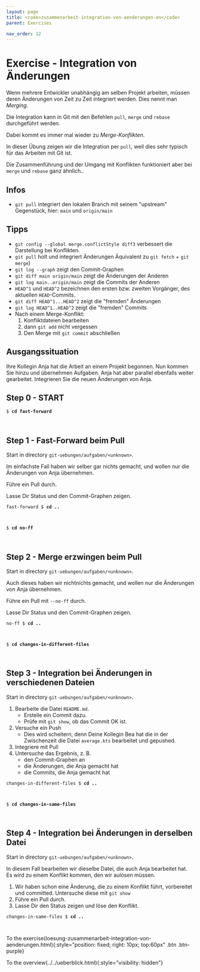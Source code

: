 ```yaml
---
layout: page
title: <code>zusammenarbeit-integration-von-aenderungen-en</code>
parent: Exercises

nav_order: 12
---
```

# Exercise - Integration von Änderungen


Wenn mehrere Entwickler unabhängig am selben Projekt arbeiten,
müssen deren Änderungen von Zeit zu Zeit integriert werden.
Dies nennt man *Merging*.

Die Integration kann in Git mit den Befehlen `pull`, `merge`
und `rebase` durchgeführt werden.

Dabei kommt es immer mal wieder zu *Merge-Konflikten*.

In dieser Übung zeigen wir die Integration per `pull`,
weil dies sehr typisch für das Arbeiten mit Git ist.

Die Zusammenführung und der Umgang mit Konflikten funktioniert
aber bei `merge` und `rebase` ganz ähnlich..

## Infos

* `git pull` integriert den lokalen Branch mit seinem "upstream" Gegenstück,
   hier: `main` und `origin/main`

## Tipps

* `git config --global merge.conflictStyle diff3` verbessert die Darstellung bei Konflikten.
* `git pull` holt und integriert Änderungen Äquivalent zu `git fetch` + `git merge`)
* `git log --graph` zeigt den Commit-Graphen
* `git diff main origin/main` zeigt die Änderungen der Anderen
* `git log main..origin/main` zeigt die Commits der Anderen
* `HEAD^1` und `HEAD^2` bezeichnen den ersten bzw. zweiten Vorgänger,
  des aktuellen `HEAD`-Commits.
* `git diff HEAD^1...HEAD^2` zeigt die "fremden" Änderungen 
* `git log HEAD^1..HEAD^2` zeigt die "fremden" Commits 
* Nach einem Merge-Konflikt:
  1. Konfliktdateien bearbeiten
  2. dann `git add` nicht vergessen
  3. Den Merge mit `git commit` abschließen
  
  
## Ausgangssituation

Ihre Kollegin Anja hat die Arbeit an einem Projekt begonnen.
Nun kommen Sie hinzu und übernehmen Aufgaben.
Anja hat aber parallel ebenfalls weiter gearbeitet.
Integrieren Sie die neuen Änderungen von Anja.


<h2>Step 0 - START <!-- UEB/Integration von Änderungen/0 --></h2>


<pre><code>$ <b>cd fast-forward</b><br><br><br></code></pre>


<h2>Step 1 - Fast-Forward beim Pull <!-- UEB/Integration von Änderungen/1 --></h2>

Start in directory `git-uebungen/aufgaben/<unknown>`.

Im einfachste Fall haben wir selber gar nichts gemacht,
und wollen nur die Änderungen von Anja übernehmen.

Führe ein Pull durch.

Lasse Dir Status und den Commit-Graphen zeigen.


<pre><code>fast-forward $ <b>cd ..</b><br><br><br></code></pre>



<pre><code>$ <b>cd no-ff</b><br><br><br></code></pre>


<h2>Step 2 - Merge erzwingen beim Pull <!-- UEB/Integration von Änderungen/2 --></h2>

Start in directory `git-uebungen/aufgaben/<unknown>`.

Auch dieses haben wir nichtnichts gemacht,
und wollen nur die Änderungen von Anja übernehmen.

Führe ein Pull mit `--no-ff` durch.

Lasse Dir Status und den Commit-Graphen zeigen.


<pre><code>no-ff $ <b>cd ..</b><br><br><br></code></pre>



<pre><code>$ <b>cd changes-in-different-files</b><br><br><br></code></pre>


<h2>Step 3 - Integration bei Änderungen in verschiedenen Dateien <!-- UEB/Integration von Änderungen/3 --></h2>

Start in directory `git-uebungen/aufgaben/<unknown>`.

1. Bearbeite die Datei `README.md`.
   - Erstelle ein Commit dazu.
   - Prüfe mit `git show`, ob das Commit OK ist.
2. Versuche ein Push
   - Dies wird scheitern, denn Deine Kollegin Bea 
     hat die in der Zwischenzeit die Datei `average.kts`
     bearbeitet und gepushed.
3. Integriere mit Pull
4. Untersuche das Ergebnis, z. B.
   - den Commit-Graphen an
   - die Änderungen, die Anja gemacht hat 
   - die Commits, die Anja gemacht hat


<pre><code>changes-in-different-files $ <b>cd ..</b><br><br><br></code></pre>



<pre><code>$ <b>cd changes-in-same-files</b><br><br><br></code></pre>


<h2>Step 4 - Integration bei Änderungen in derselben Datei <!-- UEB/Integration von Änderungen/4 --></h2>

Start in directory `git-uebungen/aufgaben/<unknown>`.

In diesem Fall bearbeiten wir dieselbe Datei,
die auch Anja bearbeitet hat.
Es wird zu einem Konflikt kommen, 
den wir aulösen müssen.

1. Wir haben schon eine Änderung, die zu einem Konflikt führt,
   vorbereitet und committed. Untersuche diese mit `git show`
2. Führe ein Pull durch.
3. Lasse Dir den Status zeigen und löse den Konflikt.


<pre><code>changes-in-same-files $ <b>cd ..</b><br><br><br></code></pre>


To the exercise(loesung-zusammenarbeit-integration-von-aenderungen.html){:style="position: fixed; right: 10px; top:60px" .btn .btn-purple}

To the overview(../../ueberblick.html){:style="visibility: hidden"}

